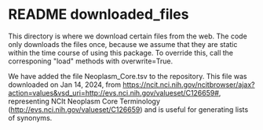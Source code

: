 # README downloaded_files
This directory is where we download certain files from the web. The code only downloads the files once, because we
assume that they are static within the time course of using this package. To override this, call the corresponing
"load" methods with overwrite=True.

We have added the file Neoplasm_Core.tsv to the repository. This file was downloaded on Jan 14, 2024, from
https://ncit.nci.nih.gov/ncitbrowser/ajax?action=values&vsd_uri=http://evs.nci.nih.gov/valueset/C126659#, representing
NCIt Neoplasm Core Terminology (http://evs.nci.nih.gov/valueset/C126659) and is useful for generating lists of synonyms.